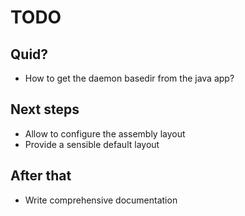 # TODO

## Quid?

* How to get the daemon basedir from the java app?

## Next steps

* Allow to configure the assembly layout
* Provide a sensible default layout

## After that

* Write comprehensive documentation

